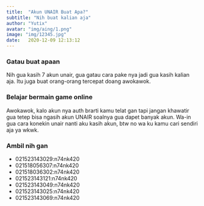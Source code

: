 ```yaml
---
title:  "Akun UNAIR Buat Apa?"
subtitle: "Nih buat kalian aja"
author: "Yutix"
avatar: "img/aing/1.png"
image: "img/12345.jpg"
date:   2020-12-09 12:13:12
---
```


### Gatau buat apaan
Nih gua kasih 7 akun unair, gua gatau cara pake nya jadi gua kasih kalian aja. Itu juga buat orang-orang tercepat doang awokawok.

### Belajar bermain game online
Awokawok, kalo akun nya auth brarti kamu telat gan tapi jangan khawatir gua tetep bisa ngasih akun UNAIR soalnya gua dapet banyak akun. Wa-in gua cara konekin unair nanti aku kasih akun, btw no wa ku kamu cari sendiri aja ya wkwk.

### Ambil nih gan
- 021523143029:n74nk420
- 021518056307:n74nk420
- 021518036302:n74nk420
- 021523143121:n74nk420
- 021523143049:n74nk420
- 021523143025:n74nk420
- 021523143069:n74nk420
